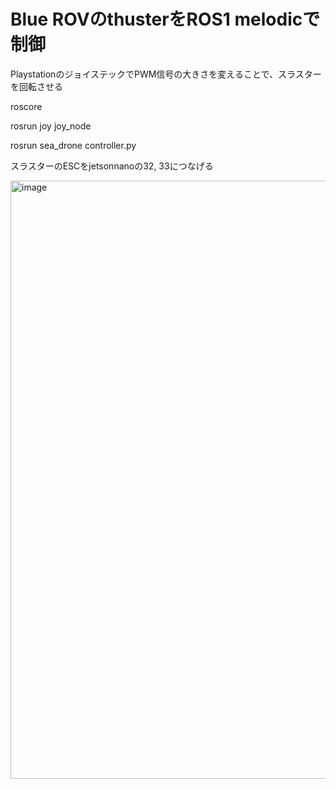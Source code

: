 # Blue ROVのthusterをROS1 melodicで制御

PlaystationのジョイステックでPWM信号の大きさを変えることで、スラスターを回転させる

roscore

rosrun joy joy_node

rosrun sea_drone controller.py

スラスターのESCをjetsonnanoの32, 33につなげる

<img width="957" alt="image" src="https://github.com/user-attachments/assets/f87ae909-52b8-455f-8ad0-c99f84e11315">
